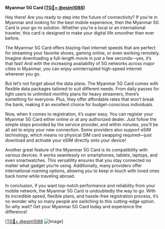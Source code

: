 **Myanmar 5G Card [[TG💪+ @esim1088](https://t.me/s/esim1088)]**

Hey there! Are you ready to step into the future of connectivity? If you're in Myanmar and looking for the best mobile experience, then the Myanmar 5G Card is your go-to solution. Whether you’re a local or an international traveler, this card is designed to make your digital life smoother than ever before.

The Myanmar 5G Card offers blazing-fast internet speeds that are perfect for streaming your favorite shows, gaming online, or even working remotely. Imagine downloading a full-length movie in just a few seconds—yes, it’s that fast! And with the increasing availability of 5G networks across major cities in Myanmar, you can enjoy uninterrupted high-speed internet wherever you go.

But let’s not forget about the data plans. The Myanmar 5G Card comes with flexible data packages tailored to suit different needs. From daily passes for light users to unlimited monthly plans for heavy streamers, there’s something for everyone. Plus, they offer affordable rates that won’t break the bank, making it an excellent choice for budget-conscious individuals.

Now, when it comes to registration, it’s super easy. You can register your Myanmar 5G Card either online or at any authorized dealer. Just follow the simple steps provided by the service provider, and within minutes, you’ll be all set to enjoy your new connection. Some providers also support eSIM technology, which means no physical SIM card swapping required—just download and activate your eSIM directly onto your device!

Another great feature of the Myanmar 5G Card is its compatibility with various devices. It works seamlessly on smartphones, tablets, laptops, and even smartwatches. This versatility ensures that you stay connected no matter what gadget you’re using. Additionally, many providers offer international roaming options, allowing you to keep in touch with loved ones back home while traveling abroad.

In conclusion, if you want top-notch performance and reliability from your mobile network, the Myanmar 5G Card is undoubtedly the way to go. With its incredible speed, flexible plans, and hassle-free registration process, it’s no wonder why so many people are switching to this cutting-edge option. So why wait? Get your Myanmar 5G Card today and experience the difference!

[[TG💪+ @esim1088](https://t.me/s/esim1088) ![Image](https://i.postimg.cc/Y0z9fWf4/image.png)]